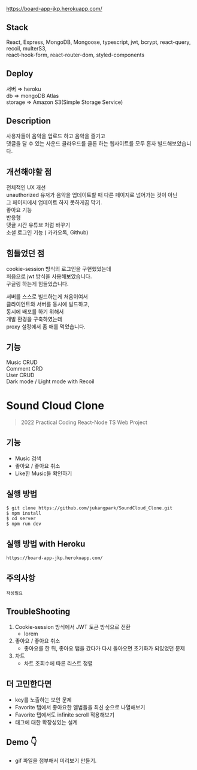 https://board-app-jkp.herokuapp.com/

## Stack

React, Express, MongoDB, Mongoose, typescript, jwt, bcrypt, react-query, recoil, multerS3,<br>
react-hook-form, react-router-dom, styled-components

## Deploy

서버 ⇒ heroku<br>
db ⇒ mongoDB Atlas<br>
storage ⇒ Amazon S3(Simple Storage Service)<br>

## Description

사용자들이 음악을 업로드 하고 음악을 즐기고<br>
댓글을 달 수 있는 사운드 클라우드를 클론 하는 웹사이트를 모두 혼자 빌드해보았습니다.<br>

## 개선해야할 점

전체적인 UX 개선<br>
unauthorized 유저가 음악을 업데이트할 때 다른 페이지로 넘어가는 것이 아닌<br>
그 페이지에서 업데이트 하지 못하게끔 막기.<br>
좋아요 기능<br>
반응형<br>
댓글 시간 유튜브 처럼 바꾸기<br>
소셜 로그인 기능 ( 카카오톡, Github)<br>

## 힘들었던 점

cookie-session 방식의 로그인을 구현했었는데<br>
처음으로 jwt 방식을 사용해보았습니다.<br>
구글링 하는게 힘들었습니다.<br>

서버를 스스로 빌드하는게 처음이여서<br>
클라이언트와 서버를 동시에 빌드하고,<br>
동시에 배포를 하기 위해서<br>
개발 환경을 구축하였는데<br>
proxy 설정에서 좀 애를 먹었습니다.<br>

## 기능

Music CRUD<br>
Comment CRD<br>
User CRUD<br>
Dark mode / Light mode with Recoil<br>

# Sound Cloud Clone

> 2022 Practical Coding React-Node TS Web Project

## 기능

- Music 검색
- 좋아요 / 좋아요 취소
- Like한 Music들 확인하기

## 실행 방법

```
$ git clone https://github.com/jukangpark/SoundCloud_Clone.git
$ npm install
$ cd server
$ npm run dev
```

## 실행 방법 with Heroku

```
https://board-app-jkp.herokuapp.com/
```

## 주의사항

```
작성필요

```

## TroubleShooting

1. Cookie-session 방식에서 JWT 토큰 방식으로 전환
   - lorem
2. 좋아요 / 좋아요 취소
   - 좋아요를 한 뒤, 좋아요 탭을 갔다가 다시 돌아오면 초기화가 되있었던 문제
3. 차트
   - 차트 조회수에 따른 리스트 정렬

## 더 고민한다면

- key를 노출하는 보안 문제
- Favorite 탭에서 좋아요한 앨범들을 최신 순으로 나열해보기
- Favorite 탭에서도 infinite scroll 적용해보기
- 태그에 대한 확장성있는 설계

## Demo 👇

- gif 파일을 첨부해서 미리보기 만들기.
